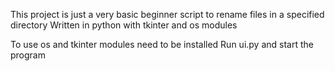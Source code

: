 This project is just a very basic beginner script to rename files in a specified directory 
Written in python with tkinter and os modules

To use os and tkinter modules need to be installed 
Run ui.py and start the program
